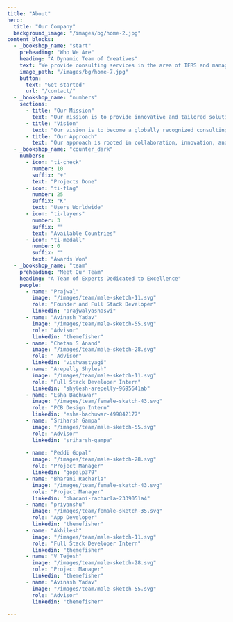 ```yaml
---
title: "About"
hero:
  title: "Our Company"
  background_image: "/images/bg/home-2.jpg"
content_blocks:
  - _bookshop_name: "start"
    preheading: "Who We Are"
    heading: "A Dynamic Team of Creatives"
    text: "We provide consulting services in the area of IFRS and management reporting, helping companies to reach their highest level. We optimize business processes, making them easier."
    image_path: "/images/bg/home-7.jpg"
    button:
      text: "Get started"
      url: "/contact/"
  - _bookshop_name: "numbers"
    sections:
      - title: "Our Mission"
        text: "Our mission is to provide innovative and tailored solutions that enable businesses to thrive in a competitive landscape. We're committed to driving success through strategic partnerships."
      - title: "Vision"
        text: "Our vision is to become a globally recognized consulting firm known for delivering transformative results. We aim to be the go-to choice for businesses seeking growth and optimization."
      - title: "Our Approach"
        text: "Our approach is rooted in collaboration, innovation, and expertise. We work closely with our clients to understand their unique challenges and develop custom strategies to overcome them."
  - _bookshop_name: "counter_dark"
    numbers:
      - icon: "ti-check"
        number: 10
        suffix: "+"
        text: "Projects Done"
      - icon: "ti-flag"
        number: 25
        suffix: "K"
        text: "Users Worldwide"
      - icon: "ti-layers"
        number: 3
        suffix: ""
        text: "Available Countries"
      - icon: "ti-medall"
        number: 0
        suffix: ""
        text: "Awards Won"
  - _bookshop_name: "team"
    preheading: "Meet Our Team"
    heading: "A Team of Experts Dedicated to Excellence"
    people:
      - name: "Prajwal"
        image: "/images/team/male-sketch-11.svg"
        role: "Founder and Full Stack Developer"
        linkedin: "prajwalyashasvi"
      - name: "Avinash Yadav"
        image: "/images/team/male-sketch-55.svg"
        role: "Advisor"
        linkedin: "themefisher"
      - name: "Chetan S Anand"
        image: "/images/team/male-sketch-28.svg"
        role: " Advisor"
        linkedin: "vishwastyagi"
      - name: "Arepelly Shylesh"
        image: "/images/team/male-sketch-11.svg"
        role: "Full Stack Developer Intern"
        linkedin: "shylesh-arepelly-9695641ab"
      - name: "Esha Bachuwar"
        image: "/images/team/female-sketch-43.svg"
        role: "PCB Design Intern"
        linkedin: "esha-bachuwar-499842177"
      - name: "Sriharsh Gampa"
        image: "/images/team/male-sketch-55.svg"
        role: "Advisor"
        linkedin: "sriharsh-gampa"
      
      - name: "Peddi Gopal"
        image: "/images/team/male-sketch-28.svg"
        role: "Project Manager"
        linkedin: "gopalp379" 
      - name: "Bharani Racharla"
        image: "/images/team/female-sketch-43.svg"
        role: "Project Manager"
        linkedin: "bharani-racharla-2339051a4"
      - name: "priyanshu"
        image: "/images/team/female-sketch-35.svg"
        role: "App Developer"
        linkedin: "themefisher"
      - name: "Akhilesh"
        image: "/images/team/male-sketch-11.svg"
        role: "Full Stack Developer Intern"
        linkedin: "themefisher"
      - name: "V Tejesh"
        image: "/images/team/male-sketch-28.svg"
        role: "Project Manager"
        linkedin: "themefisher" 
      - name: "Avinash Yadav"
        image: "/images/team/male-sketch-55.svg"
        role: "Advisor"
        linkedin: "themefisher"
      
---
```

